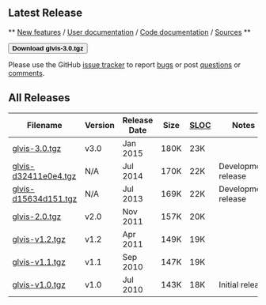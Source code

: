 ## Latest Release

**
[New features](https://raw.githubusercontent.com/glvis/glvis/master/CHANGELOG)
/ [User documentation](https://raw.githubusercontent.com/glvis/glvis/master/README) 
/ [Code documentation](http://glvis.github.io/doxygen/html/index.html) 
/ [Sources](https://github.com/glvis/glvis)
**

[<button type="button" class="btn btn-success">
**Download glvis-3.0.tgz**
</button>](http://goo.gl/HcdvqY)

Please use the GitHub [issue tracker](https://github.com/glvis/glvis/issues)
to report [bugs](https://github.com/glvis/glvis/issues/new?labels=bug)
or post [questions](https://github.com/glvis/glvis/issues/new?labels=question)
or [comments](https://github.com/glvis/glvis/issues/new?labels=comment).


## All Releases

  **Filename** | **Version** | **Release Date** | **Size** | **[SLOC](http://cloc.sourceforge.net)** | **Notes**
  ------------ | ----------- | ---------------- | -------- | --------------------------------------- | ---------
  [glvis-3.0.tgz](http://goo.gl/HcdvqY) | v3.0 | Jan 2015 | 180K | 23K |
  [glvis-d32411e0e4.tgz](http://goo.gl/XlXptO) | N/A | Jul 2014 | 170K | 22K | Development release
  [glvis-d15634d151.tgz](http://goo.gl/YcpXYl) | N/A | Jul 2013 | 169K | 22K | Development release
  [glvis-2.0.tgz](http://goo.gl/B4NBVU) | v2.0 | Nov 2011 | 157K | 20K |
  [glvis-v1.2.tgz](http://goo.gl/QLcnzW) | v1.2 | Apr 2011 | 149K | 19K |
  [glvis-v1.1.tgz](http://goo.gl/n7wMF9) | v1.1 | Sep 2010 | 147K | 19K |
  [glvis-v1.0.tgz](http://goo.gl/a5slBh) | v1.0 | Jul 2010 | 143K | 18K | Initial release

<!-- GLVis originates from the previous research effort in the (unreleased) [AggieFEM/aFEM](http://www.math.tamu.edu/research/vigre/archive/2000c-Lazarov.html) project. -->
